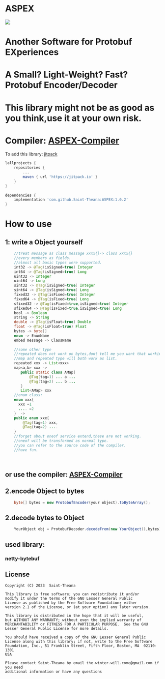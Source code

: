 # ASPEX
[![](https://jitpack.io/v/Saint-Theana/ASPEX.svg)](https://jitpack.io/#Saint-Theana/ASPEX)

# Another Software for Protobuf EXperiences

# A Small? Light-Weight? Fast? Protobuf Encoder/Decoder 

# This library might not be as good as you think,use it at your own risk.

# Compiler: [ASPEX-Compiler](https://github.com/Saint-Theana/ASPEX-Compiler)

To add this library:
[jitpack](https://jitpack.io/#Saint-Theana/ASPEX)
```groovy
lallprojects {
	repositories {
		...
		maven { url 'https://jitpack.io' }
	}
}
	
dependencies {
	implementation 'com.github.Saint-Theana:ASPEX:1.0.2'
}
```


# How to use

## 1: write a Object yourself

```java
    //treat message as class message xxxx{}-> class xxxx{}
    //every members as fields.
    //almost all basic types were supported.
    int32 -> @Tag(isSigned=true) Integer
    int64 -> @Tag(isSigned=true) Long
    uint32 -> Integer
    uint64 -> Long
    sint32 -> @Tag(isSigned=true) Integer
    sint64 -> @Tag(isSigned=true) Long
    fixed32 -> @Tag(isFixed=true) Integer
    fixed64 -> @Tag(isFixed=true) Long
    sfixed32 -> @Tag(isFixed=true,isSigned=true) Integer
    sfixed64 -> @Tag(isFixed=true,isSigned=true) Long
    bool -> Boolean
    string -> String
    double -> @Tag(isFloat=true) Double 
    float -> @Tag(isFloat=true) Float
    bytes -> byte[]
    enum -> EnumName
    embed message -> ClassName
    
    //some other type
    //repeated does not work on bytes,dont tell me you want that working
    //map and repeated type will both work as list.
    repeated xxx -> List<xxx>
    map<a,b> xxx ->
       public static class AMap{
           @Tag(tag=1) ... a ...
           @Tag(tag=2) ... b ...
       }
       List<AMap> xxx
    //enum class:
    enum xxx{
      xxx =1
      .... =2
    }  ->
    public enum xxx{
        @Tag(tag=1) xxx,
        @Tag(tag=2) ....
    }
    //forget about oneof service extend,these are not working.
    //oneof will be transformed as normal type.
    //you can refer to the source code of the compiler.
    //have fun.
    
    
```

## or use the compiler: [ASPEX-Compiler](https://github.com/Saint-Theana/ASPEX-Compiler)

## 2.encode Object to bytes
```java
    byte[] bytes = new ProtobufEncoder(your object).toByteArray();
```

## 2.decode bytes to Object
```java
    YourObject obj = ProtobufDecoder.decodeFrom(new YourObject(),bytes);
```



## used library:
### netty-bytebuf


## License
```
Copyright (C) 2023  Saint-Theana

This library is free software; you can redistribute it and/or
modify it under the terms of the GNU Lesser General Public
License as published by the Free Software Foundation; either
version 2.1 of the License, or (at your option) any later version.

This library is distributed in the hope that it will be useful,
but WITHOUT ANY WARRANTY; without even the implied warranty of
MERCHANTABILITY or FITNESS FOR A PARTICULAR PURPOSE.  See the GNU
Lesser General Public License for more details.

You should have received a copy of the GNU Lesser General Public
License along with this library; if not, write to the Free Software
Foundation, Inc., 51 Franklin Street, Fifth Floor, Boston, MA  02110-1301
USA

Please contact Saint-Theana by email the.winter.will.come@gmail.com if you need
additional information or have any questions
```
